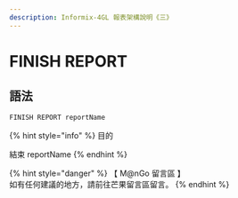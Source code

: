 ```yaml
---
description: Informix-4GL 報表架構說明《三》
---
```


# FINISH REPORT

## 語法

```objectivec
FINISH REPORT reportName
```

{% hint style="info" %}
目的

結束 reportName
{% endhint %}

{% hint style="danger" %}
【 M@nGo 留言區 】\
如有任何建議的地方，請前往芒果留言區留言。
{% endhint %}
